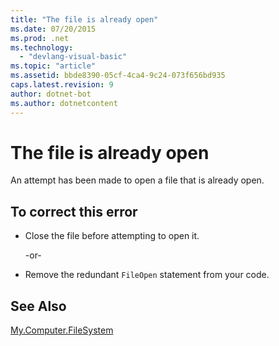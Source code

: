 ```yaml
---
title: "The file is already open"
ms.date: 07/20/2015
ms.prod: .net
ms.technology: 
  - "devlang-visual-basic"
ms.topic: "article"
ms.assetid: bbde8390-05cf-4ca4-9c24-073f656bd935
caps.latest.revision: 9
author: dotnet-bot
ms.author: dotnetcontent
---
```

# The file is already open
An attempt has been made to open a file that is already open.  
  
## To correct this error  
  
-   Close the file before attempting to open it.  
  
     -or-  
  
-   Remove the redundant `FileOpen` statement from your code.  
  
## See Also  
   
 [My.Computer.FileSystem](xref:Microsoft.VisualBasic.Devices.Computer.FileSystem)
